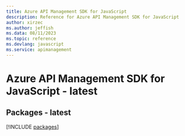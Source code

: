 ```yaml
---
title: Azure API Management SDK for JavaScript
description: Reference for Azure API Management SDK for JavaScript
author: xirzec
ms.author: jeffish
ms.data: 08/11/2023
ms.topic: reference
ms.devlang: javascript
ms.service: apimanagement
---
```

# Azure API Management SDK for JavaScript - latest
## Packages - latest
[!INCLUDE [packages](api-management-index.md)]
